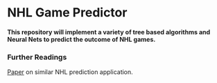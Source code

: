 # NHL Game Predictor

#### This repository will implement a variety of tree based algorithms and Neural Nets to predict the outcome of NHL games.


### Further Readings
[Paper](http://web.uvic.ca/~afyshe/dm_projs/nhl_final_report.pdf) on similar NHL prediction application.